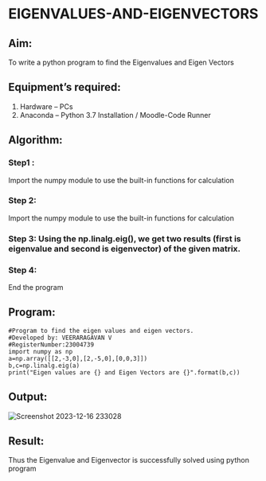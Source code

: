 # EIGENVALUES-AND-EIGENVECTORS
## Aim:
To write a python program to find the Eigenvalues and Eigen Vectors
## Equipment’s required:
1. 	Hardware – PCs
2. 	Anaconda – Python 3.7 Installation / Moodle-Code Runner
## Algorithm:
### Step1 : 
Import the numpy module to use the built-in functions for calculation
### Step 2: 
Import the numpy module to use the built-in functions for calculation
### Step 3: Using the np.linalg.eig(),  we get two results (first is eigenvalue and second is eigenvector) of the given matrix.
### Step 4: 
End the program
## Program:
```
#Program to find the eigen values and eigen vectors.
#Developed by: VEERARAGAVAN V
#RegisterNumber:23004739
import numpy as np
a=np.array([[2,-3,0],[2,-5,0],[0,0,3]])
b,c=np.linalg.eig(a)
print("Eigen values are {} and Eigen Vectors are {}".format(b,c))
```
## Output:
![Screenshot 2023-12-16 233028](https://github.com/veerargavanv27/EIGENVALUES-AND-EIGENVECTORS/assets/138955645/7bad1ffc-544b-41b5-a4c2-65dce7abef67)

## Result:
Thus the Eigenvalue and Eigenvector is successfully solved using python program
